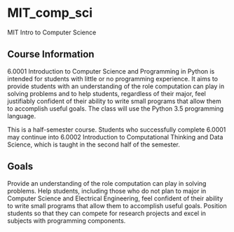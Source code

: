 # MIT_comp_sci
MIT Intro to Computer Science

## Course Information
6.0001 Introduction to Computer Science and Programming in Python is intended for students with little or no programming experience. It aims to provide students with an understanding of the role computation can play in solving problems and to help students, regardless of their major, feel justifiably confident of their ability to write small programs that allow them to accomplish useful goals. The class will use the Python 3.5 programming language.

This is a half-semester course. Students who successfully complete 6.0001 may continue into 6.0002 Introduction to Computational Thinking and Data Science, which is taught in the second half of the semester.

## Goals
Provide an understanding of the role computation can play in solving problems.
Help students, including those who do not plan to major in Computer Science and Electrical Engineering, feel confident of their ability to write small programs that allow them to accomplish useful goals.
Position students so that they can compete for research projects and excel in subjects with programming components.